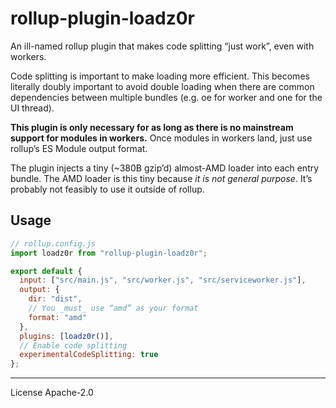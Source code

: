 # rollup-plugin-loadz0r

An ill-named rollup plugin that makes code splitting “just work”, even with workers.

Code splitting is important to make loading more efficient. This becomes literally doubly important to avoid double loading when there are common dependencies between multiple bundles (e.g. oe for worker and one for the UI thread).

**This plugin is only necessary for as long as there is no mainstream support for modules in workers.** Once modules in workers land, just use rollup’s ES Module output format.

The plugin injects a tiny (~380B gzip’d) almost-AMD loader into each entry bundle. The AMD loader is this tiny because _it is not general purpose_. It’s probably not feasibly to use it outside of rollup.

## Usage

```js
// rollup.config.js
import loadz0r from "rollup-plugin-loadz0r";

export default {
  input: ["src/main.js", "src/worker.js", "src/serviceworker.js"],
  output: {
    dir: "dist",
    // You _must_ use “amd” as your format
    format: "amd"
  },
  plugins: [loadz0r()],
  // Enable code splitting
  experimentalCodeSplitting: true
};
```

[rollup]: https://rollupjs.org/

---
License Apache-2.0
